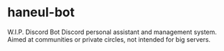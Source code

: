 # haneul-bot
W.I.P. Discord Bot
Discord personal assistant and management system. 
Aimed at communities or private circles, not intended for big servers.
